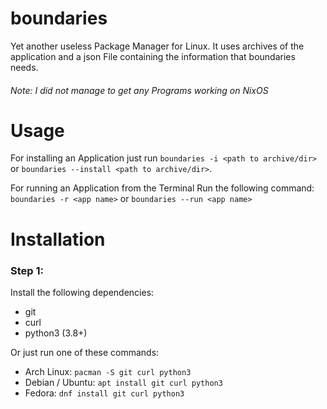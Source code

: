 # boundaries

Yet another useless Package Manager for Linux. It uses archives of the application and a json File containing the information that boundaries needs.

<h6>Note: I did not manage to get any Programs working on NixOS</h6>

# Usage
For installing an Application just run `boundaries -i <path to archive/dir>` or `boundaries --install <path to archive/dir>`.

For running an Application from the Terminal Run the following command:
`boundaries -r <app name>` or `boundaries --run <app name>`

# Installation
### Step 1:
Install the following dependencies:

- git
- curl
- python3 (3.8+)

Or just run one of these commands:

- Arch Linux:
`pacman -S git curl python3`
- Debian / Ubuntu:
`apt install git curl python3`
- Fedora:
`dnf install git curl python3`